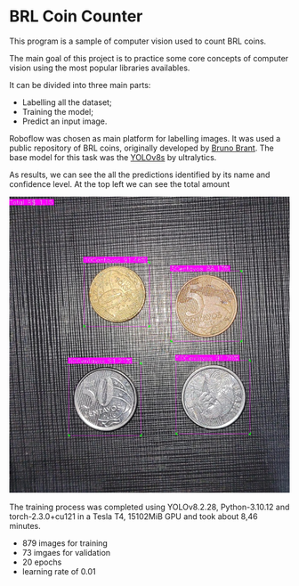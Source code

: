 # BRL Coin Counter

This program is a sample of computer vision used to count BRL coins.

The main goal of this project is to practice some core concepts of computer vision using the most popular libraries availables.

It can be divided into three main parts:

- Labelling all the dataset;
- Training the model;
- Predict an input image.

Roboflow was chosen as main platform for labelling images.
It was used a public repository of BRL coins, originally developed by [Bruno Brant](https://universe.roboflow.com/bruno-brant/brazilian-coins-r2vwk).
The base model for this task was the [YOLOv8s](https://docs.ultralytics.com/models/yolov8/#performance-metrics) by ultralytics.

As results, we can see the all the predictions identified by its name and confidence level. At the top left we can see the total amount

<img src="images/samples/predicted-img.jpg" alt="predicted image" width="600"/>

The training process was completed using YOLOv8.2.28, Python-3.10.12 and torch-2.3.0+cu121 in a Tesla T4, 15102MiB GPU and took about 8,46 minutes.

- 879 images for training
- 73 imgaes for validation
- 20 epochs
- learning rate of 0.01
